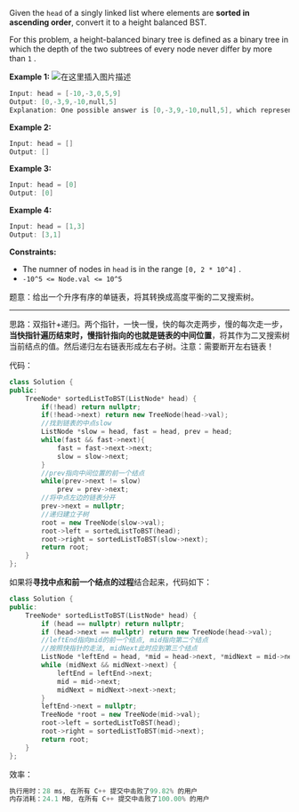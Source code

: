 Given the `head` of a singly linked list where elements are **sorted in ascending order**, convert it to a height balanced BST.

For this problem, a height-balanced binary tree is defined as a binary tree in which the depth of the two subtrees of every node never differ by more than `1` .


**Example 1:**
![在这里插入图片描述](https://img-blog.csdnimg.cn/20200819223421961.png?x-oss-process=image/watermark,type_ZmFuZ3poZW5naGVpdGk,shadow_10,text_aHR0cHM6Ly9ibG9nLmNzZG4ubmV0L215UmVhbGl6YXRpb24=,size_16,color_FFFFFF,t_70#pic_center)

```cpp
Input: head = [-10,-3,0,5,9]
Output: [0,-3,9,-10,null,5]
Explanation: One possible answer is [0,-3,9,-10,null,5], which represents the shown height balanced BST.
```
**Example 2:**
```cpp
Input: head = []
Output: []
```
**Example 3:**
```cpp
Input: head = [0]
Output: [0]
```
**Example 4:**
```cpp
Input: head = [1,3]
Output: [3,1]
```
**Constraints:**
-    The numner of nodes in `head` is in the range `[0, 2 * 10^4]` .
- `-10^5 <= Node.val <= 10^5`


题意：给出一个升序有序的单链表，将其转换成高度平衡的二叉搜索树。

---
思路：双指针+递归。两个指针，一快一慢，快的每次走两步，慢的每次走一步，**当快指针遍历结束时，慢指针指向的也就是链表的中间位置**，将其作为二叉搜索树当前结点的值。然后递归左右链表形成左右子树。注意：需要断开左右链表！

代码：
```cpp
class Solution {
public:
    TreeNode* sortedListToBST(ListNode* head) { 
        if(!head) return nullptr; 
        if(!head->next) return new TreeNode(head->val); 
		//找到链表的中点slow
        ListNode *slow = head, fast = head, prev = head;
        while(fast && fast->next){
            fast = fast->next->next;
            slow = slow->next;
        }
        //prev指向中间位置的前一个结点
        while(prev->next != slow)
            prev = prev->next; 
        //将中点左边的链表分开
        prev->next = nullptr;
        //递归建立子树     
        root = new TreeNode(slow->val); 
        root->left = sortedListToBST(head);
        root->right = sortedListToBST(slow->next); 
        return root; 
    } 
};
```
如果将**寻找中点和前一个结点的过程**结合起来，代码如下：
```cpp
class Solution {
public:
    TreeNode* sortedListToBST(ListNode* head) {
        if (head == nullptr) return nullptr;
        if (head->next == nullptr) return new TreeNode(head->val);
        //leftEnd指向mid的前一个结点, mid指向第二个结点
        //按照快指针的走法, midNext此时应到第三个结点
        ListNode *leftEnd = head, *mid = head->next, *midNext = mid->next;
        while (midNext && midNext->next) {
            leftEnd = leftEnd->next;
            mid = mid->next; 
            midNext = midNext->next->next;
        }
        leftEnd->next = nullptr;
        TreeNode *root = new TreeNode(mid->val);
        root->left = sortedListToBST(head);
        root->right = sortedListToBST(mid->next);
        return root;
    }
};
```
效率：
```cpp
执行用时：28 ms, 在所有 C++ 提交中击败了99.82% 的用户
内存消耗：24.1 MB, 在所有 C++ 提交中击败了100.00% 的用户
```
